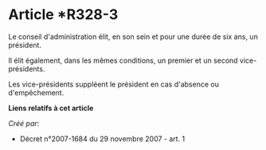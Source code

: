 # Article *R328-3

Le conseil d'administration élit, en son sein et pour une durée de six ans, un président. 

Il élit également, dans les mêmes conditions, un premier et un second vice-présidents. 

Les vice-présidents suppléent le président en cas d'absence ou d'empêchement.

**Liens relatifs à cet article**

_Créé par_:

  - Décret n°2007-1684 du 29 novembre 2007 - art. 1
